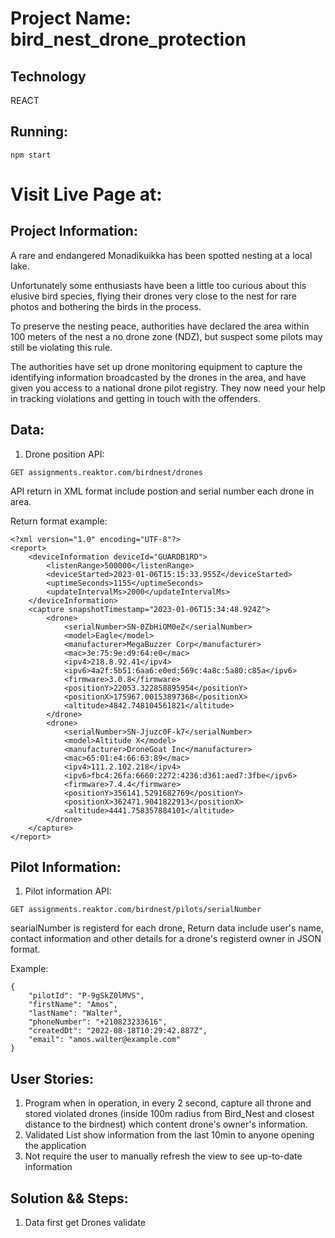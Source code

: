 # Project Name: bird_nest_drone_protection  
## Technology

REACT
## Running: 

```
npm start 
```
# Visit Live Page at:

## Project Information: 
A rare and endangered Monadikuikka has been spotted nesting at a local lake.

Unfortunately some enthusiasts have been a little too curious about this elusive bird species, flying their drones very close to the nest for rare photos and bothering the birds in the process.

To preserve the nesting peace, authorities have declared the area within 100 meters of the nest a no drone zone (NDZ), but suspect some pilots may still be violating this rule.

The authorities have set up drone monitoring equipment to capture the identifying information broadcasted by the drones in the area, and have given you access to a national drone pilot registry. They now need your help in tracking violations and getting in touch with the offenders.

## Data: 

1. Drone position API: 

``` 
GET assignments.reaktor.com/birdnest/drones
```
API return in XML format include postion and serial number each drone in area. 

Return format example: 

```
<?xml version="1.0" encoding="UTF-8"?>
<report>
    <deviceInformation deviceId="GUARDB1RD">
        <listenRange>500000</listenRange>
        <deviceStarted>2023-01-06T15:15:33.955Z</deviceStarted>
        <uptimeSeconds>1155</uptimeSeconds>
        <updateIntervalMs>2000</updateIntervalMs>
    </deviceInformation>
    <capture snapshotTimestamp="2023-01-06T15:34:48.924Z">
        <drone>
            <serialNumber>SN-0ZbHiOM0eZ</serialNumber>
            <model>Eagle</model>
            <manufacturer>MegaBuzzer Corp</manufacturer>
            <mac>3e:75:9e:d9:64:e0</mac>
            <ipv4>218.8.92.41</ipv4>
            <ipv6>4a2f:5b51:6aa6:e0ed:569c:4a8c:5a80:c85a</ipv6>
            <firmware>3.0.8</firmware>
            <positionY>22053.322858895954</positionY>
            <positionX>175967.00153897368</positionX>
            <altitude>4842.748104561821</altitude>
        </drone>
        <drone>
            <serialNumber>SN-Jjuzc0F-k7</serialNumber>
            <model>Altitude X</model>
            <manufacturer>DroneGoat Inc</manufacturer>
            <mac>65:01:e4:66:63:89</mac>
            <ipv4>111.2.102.218</ipv4>
            <ipv6>fbc4:26fa:6660:2272:4236:d361:aed7:3fbe</ipv6>
            <firmware>7.4.4</firmware>
            <positionY>356141.5291682769</positionY>
            <positionX>362471.9041822913</positionX>
            <altitude>4441.758357884101</altitude>
        </drone>
    </capture>
</report>
```
## Pilot Information: 

1. Pilot information API: 

``` 
GET assignments.reaktor.com/birdnest/pilots/serialNumber
```
searialNumber is registerd for each drone, Return data include user's name, contact information and other details for a drone's registerd owner in JSON format. 

Example:

```
{
    "pilotId": "P-9gSkZ0lMVS",
    "firstName": "Amos",
    "lastName": "Walter",
    "phoneNumber": "+210823233616",
    "createdDt": "2022-08-18T10:29:42.887Z",
    "email": "amos.walter@example.com"
}
```
## User Stories:

1. Program when in operation, in every 2 second, capture all throne and stored violated drones (inside 100m radius from Bird_Nest and closest distance to the birdnest) which content drone's owner's information. 
2. Validated List show information from the last 10min to anyone opening the application
3. Not require the user to manually refresh the view to see up-to-date information

## Solution && Steps: 

1. Data first get Drones validate 
